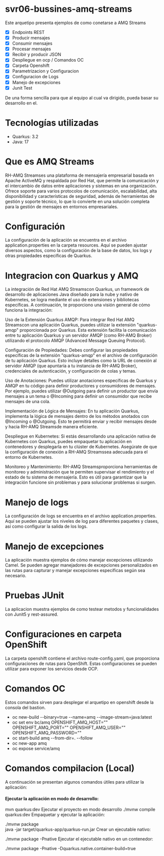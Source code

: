 # svr06-bussines-amq-streams

Este arquetipo presenta ejemplos de como conetarse a AMQ Streams
- [x] Endpoints REST
- [x] Producir mensajes
- [x] Consumir mensajes
- [x] Procesar mensajes
- [x] Recibir y producir JSON
- [x] Despliegue en ocp / Comandos OC
- [x] Carpeta Openshift
- [x] Parametrizacion y Configuracion
- [x] Configuracion de Logs 
- [x] Manejo de excepciones
- [x] Junit Test

De una forma sencilla para que al equipo al cual va dirigido, pueda basar su desarrollo en el.

# Tecnologías utilizadas
- Quarkus: 3.2
- Java: 17

# Que es AMQ Streams
RH-AMQ Streamses una plataforma de mensajería empresarial basada en Apache ActiveMQ y respaldada por Red Hat, que permite la comunicación y el intercambio de datos entre aplicaciones y sistemas en una organización. Ofrece soporte para varios protocolos de comunicación, escalabilidad, alta disponibilidad y características de seguridad, además de herramientas de gestión y soporte técnico, lo que lo convierte en una solución completa para la gestión de mensajes en entornos empresariales.

# Configuración
La configuración de la aplicación se encuentra en el archivo application.properties en la carpeta resources. Aquí se pueden ajustar diversos aspectos, como la configuración de la base de datos, los logs y otras propiedades específicas de Quarkus.


# Integracion con Quarkus y AMQ

La integración de Red Hat AMQ Streamscon Quarkus, un framework de desarrollo de aplicaciones Java diseñado para la nube y nativo de Kubernetes, se logra mediante el uso de extensiones y bibliotecas específicas. A continuación, te proporciono una visión general de cómo funciona la integración:

Uso de la Extensión Quarkus AMQP: Para integrar Red Hat AMQ Streamscon una aplicación Quarkus, puedes utilizar la extensión "quarkus-amqp" proporcionada por Quarkus. Esta extensión facilita la comunicación entre tu aplicación Quarkus y un servidor AMQP (como RH-AMQ Broker) utilizando el protocolo AMQP (Advanced Message Queuing Protocol).

Configuración de Propiedades: Debes configurar las propiedades específicas de la extensión "quarkus-amqp" en el archivo de configuración de tu aplicación Quarkus. Esto incluye detalles como la URL de conexión al servidor AMQP (que apuntaría a tu instancia de RH-AMQ Broker), credenciales de autenticación, y configuración de colas y temas.

Uso de Anotaciones: Puedes utilizar anotaciones específicas de Quarkus y AMQP en tu código para definir productores y consumidores de mensajes. Por ejemplo, puedes utilizar @Outgoing para definir un productor que envía mensajes a un tema o @Incoming para definir un consumidor que recibe mensajes de una cola.

Implementación de Lógica de Mensajes: En tu aplicación Quarkus, implementa la lógica de mensajes dentro de los métodos anotados con @Incoming o @Outgoing. Esto te permitirá enviar y recibir mensajes desde y hacia RH-AMQ Streamsde manera eficiente.

Despliegue en Kubernetes: Si estás desarrollando una aplicación nativa de Kubernetes con Quarkus, puedes empaquetar tu aplicación en contenedores y desplegarla en tu clúster de Kubernetes. Asegúrate de que la configuración de conexión a RH-AMQ Streamssea adecuada para el entorno de Kubernetes.

Monitoreo y Mantenimiento: RH-AMQ Streamsproporciona herramientas de monitoreo y administración que te permiten supervisar el rendimiento y el estado de tu sistema de mensajería. Esto es útil para garantizar que la integración funcione sin problemas y para solucionar problemas si surgen.

# Manejo de logs
La configuración de logs se encuentra en el archivo application.properties. Aquí se pueden ajustar los niveles de log para diferentes paquetes y clases, así como configurar la salida de los logs.


# Manejo de excepciones
La aplicación muestra ejemplos de cómo manejar excepciones utilizando Camel. Se pueden agregar manejadores de excepciones personalizados en las rutas para capturar y manejar excepciones específicas según sea necesario.

# Pruebas JUnit 
La aplicacion muestra ejemplos de como testear metodos y funcionalidades con Junit5 y rest-assured.

# Configuraciones en carpeta OpenShift
La carpeta openshift contiene el archivo route-config.yaml, que proporciona configuraciones de rutas para OpenShift. Estas configuraciones se pueden utilizar para exponer los servicios desde OCP.

# Comandos OC 
Estos comandos sirven para desplegar el arquetipo en openshift desde la consola del bastion.

- oc new-build --binary=true --name=amq --image-stream=java:latest
- oc set env bc/amq OPENSHIFT_AMQ_HOST="" OPENSHIFT_AMQ_PORT="" OPENSHIFT_AMQ_USER="" OPENSHIFT_AMQ_PASSWORD=""
- oc start-build amq --from-dir=. --follow
- oc new-app amq
- oc expose service/amq

# Comandos compilacion (Local)
A continuación se presentan algunos comandos útiles para utilizar la aplicación:

#### Ejecutar la aplicación en modo de desarrollo:

mvn quarkus:dev
Ejecutar el proyecto en modo desarrollo
./mvnw compile quarkus:dev
Empaquetar y ejecutar la aplicación:

./mvnw package  
java -jar target/quarkus-app/quarkus-run.jar
Crear un ejecutable nativo:

./mvnw package -Pnative
Ejecutar el ejecutable nativo en un contenedor:

./mvnw package -Pnative -Dquarkus.native.container-build=true

